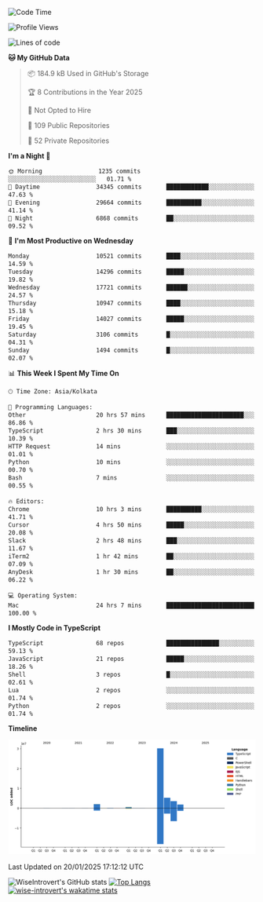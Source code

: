 <!--START_SECTION:waka-->
![Code Time](http://img.shields.io/badge/Code%20Time-2%2C137%20hrs%202%20mins-blue)

![Profile Views](http://img.shields.io/badge/Profile%20Views-0-blue)

![Lines of code](https://img.shields.io/badge/From%20Hello%20World%20I%27ve%20Written-43.8%20million%20lines%20of%20code-blue)

**🐱 My GitHub Data** 

> 📦 184.9 kB Used in GitHub's Storage 
 > 
> 🏆 8 Contributions in the Year 2025
 > 
> 🚫 Not Opted to Hire
 > 
> 📜 109 Public Repositories 
 > 
> 🔑 52 Private Repositories 
 > 
**I'm a Night 🦉** 

```text
🌞 Morning                1235 commits        ░░░░░░░░░░░░░░░░░░░░░░░░░   01.71 % 
🌆 Daytime                34345 commits       ████████████░░░░░░░░░░░░░   47.63 % 
🌃 Evening                29664 commits       ██████████░░░░░░░░░░░░░░░   41.14 % 
🌙 Night                  6868 commits        ██░░░░░░░░░░░░░░░░░░░░░░░   09.52 % 
```
📅 **I'm Most Productive on Wednesday** 

```text
Monday                   10521 commits       ████░░░░░░░░░░░░░░░░░░░░░   14.59 % 
Tuesday                  14296 commits       █████░░░░░░░░░░░░░░░░░░░░   19.82 % 
Wednesday                17721 commits       ██████░░░░░░░░░░░░░░░░░░░   24.57 % 
Thursday                 10947 commits       ████░░░░░░░░░░░░░░░░░░░░░   15.18 % 
Friday                   14027 commits       █████░░░░░░░░░░░░░░░░░░░░   19.45 % 
Saturday                 3106 commits        █░░░░░░░░░░░░░░░░░░░░░░░░   04.31 % 
Sunday                   1494 commits        █░░░░░░░░░░░░░░░░░░░░░░░░   02.07 % 
```


📊 **This Week I Spent My Time On** 

```text
🕑︎ Time Zone: Asia/Kolkata

💬 Programming Languages: 
Other                    20 hrs 57 mins      ██████████████████████░░░   86.86 % 
TypeScript               2 hrs 30 mins       ███░░░░░░░░░░░░░░░░░░░░░░   10.39 % 
HTTP Request             14 mins             ░░░░░░░░░░░░░░░░░░░░░░░░░   01.01 % 
Python                   10 mins             ░░░░░░░░░░░░░░░░░░░░░░░░░   00.70 % 
Bash                     7 mins              ░░░░░░░░░░░░░░░░░░░░░░░░░   00.55 % 

🔥 Editors: 
Chrome                   10 hrs 3 mins       ██████████░░░░░░░░░░░░░░░   41.71 % 
Cursor                   4 hrs 50 mins       █████░░░░░░░░░░░░░░░░░░░░   20.08 % 
Slack                    2 hrs 48 mins       ███░░░░░░░░░░░░░░░░░░░░░░   11.67 % 
iTerm2                   1 hr 42 mins        ██░░░░░░░░░░░░░░░░░░░░░░░   07.09 % 
AnyDesk                  1 hr 30 mins        ██░░░░░░░░░░░░░░░░░░░░░░░   06.22 % 

💻 Operating System: 
Mac                      24 hrs 7 mins       █████████████████████████   100.00 % 
```

**I Mostly Code in TypeScript** 

```text
TypeScript               68 repos            ███████████████░░░░░░░░░░   59.13 % 
JavaScript               21 repos            █████░░░░░░░░░░░░░░░░░░░░   18.26 % 
Shell                    3 repos             █░░░░░░░░░░░░░░░░░░░░░░░░   02.61 % 
Lua                      2 repos             ░░░░░░░░░░░░░░░░░░░░░░░░░   01.74 % 
Python                   2 repos             ░░░░░░░░░░░░░░░░░░░░░░░░░   01.74 % 
```



**Timeline**

![Lines of Code chart](https://raw.githubusercontent.com/wise-introvert/wise-introvert/master/assets/bar_graph.png)


 Last Updated on 20/01/2025 17:12:12 UTC
<!--END_SECTION:waka-->

![WiseIntrovert's GitHub stats](https://github-readme-stats.vercel.app/api?username=wise-introvert&count_private=true&show_icons=true)
[![Top Langs](https://github-readme-stats.vercel.app/api/top-langs/?username=wise-introvert&langs_count=10)](https://github.com/anuraghazra/github-readme-stats)
[![wise-introvert's wakatime stats](https://github-readme-stats.vercel.app/api/wakatime?username=wiseintrovert)](https://github.com/anuraghazra/github-readme-stats)
